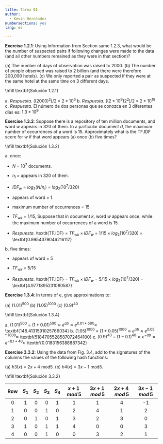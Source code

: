 ```yaml
---
title: Tarea 01
author:
  - Kevin Hernández
numbersections: yes
lang: es

---
```


**Exercise 1.2.1**: Using Information from Section same 1.2.3, what would be the number of suspected pairs if following changes were
made to the data (and all other numbers remained as they were in that section)?

(a) The number of days of observation was raised to 2000.
(b) The number of people observed was raised to 2 billion (and there were therefore 200,000 hotels).
(c) We only reported a pair as suspected if they were at the same hotel at the same time on 3 different days.

\hfill \textbf{Solución 1.2.1}

a. *Respuesta*. $((2000)^2) / 2$ = $2*10^6$
b. *Respuesta*. $((2*10^9)2^2) / 2$ = $2*10^{18}$
c. *Respuesta*. El número de dos personas que se conozca en 3 diferentes días es: $1.3 * 10^9$

**Exercise 1.3.2**: Suppose there is a repository of ten million documents, and word $w$ appears in 320 of them. In a particular document $d$,
the maximum number of occurrences of a word is 15.
Approximately what is the TF.IDF score for $w$ if that word appears (a) once (b) five times?

\hfill \textbf{Solución 1.3.2}

a. once: 

- $N$ = $10^7$ documents. 
- $n_i$ = appears in 320 of them.
- $IDF_w$ = $log_2(N/n_i)$ = $log_2(10^7/320)$

- appears of word = 1
- maximum number of occurrences = 15
- $TF_{wk}$ = $1/15$, Suppose that in document $k$, word $w$ appears once, while the maximum number of occurrences of a word is 15.

- *Respuesta*. \textit{TF.IDF} = $\textit{TF}_{wk} \times \textit{IDF}_w$ = $1/15 \times log_2(10^7/320)$ = \textbf{0.9954379046216117}

b. five times:

- appears of word = 5

- $TF_{wk}$ = $5/15$

- *Respuesta*. \textit{TF.IDF} = $\textit{TF}_{wk} \times \textit{IDF}_w$ = $5/15 \times log_2(10^7/320)$ = \textbf{4.9771895231080587}

**Exercise 1.3.4**: In terms of e, give approximations to:

(a) $(1{.}01)^{500}$
(b) $(1{.}05)^{1000}$
(c) $(0{.}9)^{40}$

\hfill \textbf{Solución 1.3.4}

a. $(1{.}01)^{500}$ = $(1 + 0{.}01)^{500} \approx e^{ab} \approx e^{0{.}01*500} \approx$ \textbf{148.4131591025766034}
b. $(1{.}05)^{1000}$ = $(1 + 0{.}05)^{1000} \approx e^{ab} \approx e^{0{.}05*1000} \approx$ \textbf{5184705528587072464100}
c. $(0{.}9)^{40}$ = $(1 - 0{.}1)^{40} \approx e^{-ab} \approx e^{-0{.}1*40} \approx$ \textbf{0.0183156388887342}

**Exercise 3.3.2**: Using the data from Fig. 3.4, add to the signatures of the columns the values of the following hash functions:

(a) $h3(x)$ = $2x+4$ mod5.
(b) $h4(x)$ = $3x-1$ mod5.

\hfill \textbf{Solución 3.3.2}


| Row | $S_1$ | $S_2$ | $S_3$ | $S_4$ | $x+1\,mod\,5$ | $3x+1\,mod\,5$ | $2x+4\,mod\,5$ | $3x-1\,mod\,5$ |
|:---:|:-----:|:-----:|:-----:|:-----:|:-------------:|:--------------:|:-----------:|:-----------:|
|  0  |   1   |   0   |   0   |   1   |       1       |        1       |      4      |      -1     |
|  1  |   0   |   0   |   1   |   0   |       2       |        4       |      1      |      2      |
|  2  |   0   |   1   |   0   |   1   |       3       |        2       |      3      |      0      |
|  3  |   1   |   0   |   1   |   1   |       4       |        0       |      0      |      3      |
|  4  |   0   |   0   |   1   |   0   |       0       |        3       |      2      |      1      |